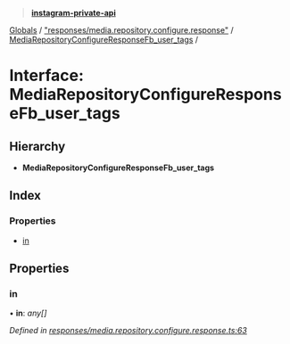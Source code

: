 > **[instagram-private-api](../README.md)**

[Globals](../README.md) / ["responses/media.repository.configure.response"](../modules/_responses_media_repository_configure_response_.md) / [MediaRepositoryConfigureResponseFb_user_tags](_responses_media_repository_configure_response_.mediarepositoryconfigureresponsefb_user_tags.md) /

# Interface: MediaRepositoryConfigureResponseFb_user_tags

## Hierarchy

* **MediaRepositoryConfigureResponseFb_user_tags**

## Index

### Properties

* [in](_responses_media_repository_configure_response_.mediarepositoryconfigureresponsefb_user_tags.md#in)

## Properties

###  in

• **in**: *any[]*

*Defined in [responses/media.repository.configure.response.ts:63](https://github.com/dilame/instagram-private-api/blob/173bc62/src/responses/media.repository.configure.response.ts#L63)*